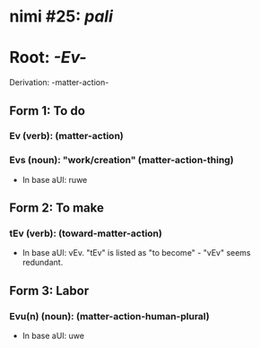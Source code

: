 # nimi #25: *pali*
# Root: *-Ev-*
Derivation: -matter-action-

## Form 1: To do
### Ev (verb): (matter-action)
### Evs (noun): "work/creation" (matter-action-thing)
* In base aUI: ruwe

## Form 2: To make
### tEv (verb): (toward-matter-action)
* In base aUI: vEv. "tEv" is listed as "to become" - "vEv" seems redundant.

## Form 3: Labor
### Evu(n) (noun): (matter-action-human-plural)
* In base aUI: uwe



